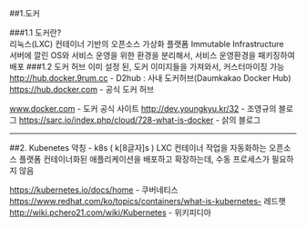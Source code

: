 ##1.도커

###1.1 도커란?  
  리눅스(LXC) 컨테이너 기반의 오픈소스  가상화 플랫폼
  Immutable Infrastructure  
  서버에 깔린 OS와 서비스 운영을 위한 환경을 분리해서, 서비스 운영환경을 패키징하여 배포
###1.2 도커 허브
  이미 설정 된, 도커 이미지들을 가져와서, 커스터마이징 가능
  http://hub.docker.9rum.cc - D2hub : 사내 도커허브(Daumkakao Docker Hub)
  https://hub.docker.com - 공식 도커 허브
  
www.docker.com - 도커 공식 사이트
http://dev.youngkyu.kr/32 - 조영규의 블로그 
https://sarc.io/index.php/cloud/728-what-is-docker - 삵의 블로그

---------------------------------

##2. Kubenetes 
 약칭 - k8s ( k[8글자]s )
 LXC 컨테이너 작업을 자동화하는 오픈소스 플랫폼
 컨테이너화된 애플리케이션을 배포하고 확장하는데, 수동 프로세스가 필요하지 않음
 
https://kubernetes.io/docs/home - 쿠버네티스
https://www.redhat.com/ko/topics/containers/what-is-kubernetes- 레드햇
http://wiki.pchero21.com/wiki/Kubernetes -  위키피디아
